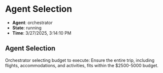 # Agent Selection

- **Agent**: orchestrator
- **State**: running
- **Time**: 3/27/2025, 3:14:10 PM

## Agent Selection

Orchestrator selecting budget to execute: Ensure the entire trip, including flights, accommodations, and activities, fits within the $2500-5000 budget.

